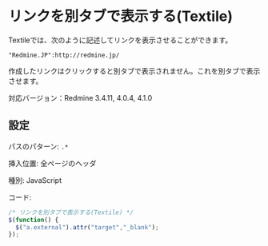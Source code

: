 # リンクを別タブで表示する(Textile)

Textileでは、次のように記述してリンクを表示させることができます。
~~~
"Redmine.JP":http://redmine.jp/
~~~
作成したリンクはクリックすると別タブで表示されません。これを別タブで表示させます。

対応バージョン：Redmine 3.4.11, 4.0.4, 4.1.0

## 設定

パスのパターン: `.*`

挿入位置: 全ページのヘッダ

種別: JavaScript

コード:

~~~ javascript
/* リンクを別タブで表示する(Textile) */
$(function() {
  $("a.external").attr("target","_blank");
});
~~~
